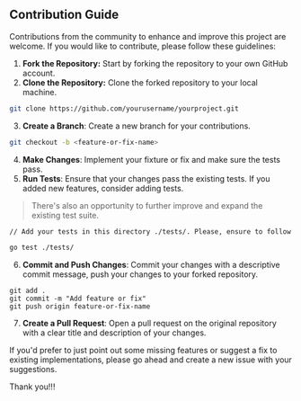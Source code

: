 ## Contribution Guide
Contributions from the community to enhance and improve this project are welcome. If you would like to contribute, please follow these guidelines:

1. **Fork the Repository:** Start by forking the repository to your own GitHub account.
2. **Clone the Repository:** Clone the forked repository to your local machine.
```bash
git clone https://github.com/yourusername/yourproject.git
```
3. **Create a Branch**: Create a new branch for your contributions.
```bash
git checkout -b <feature-or-fix-name>
```
4. **Make Changes**: Implement your fixture or fix and make sure the tests pass.
5. **Run Tests**: Ensure that your changes pass the existing tests. If you added new features, consider adding tests.
> There's also an opportunity to further improve and expand the existing test suite.
```bash
// Add your tests in this directory ./tests/. Please, ensure to follow existing patterns where possible.

go test ./tests/
```
6. **Commit and Push Changes**: Commit your changes with a descriptive commit message, push your changes to your forked repository.
```
git add .
git commit -m "Add feature or fix"
git push origin feature-or-fix-name
```
7. **Create a Pull Request**: Open a pull request on the original repository with a clear title and description of your changes.

If you'd prefer to just point out some missing features or suggest a fix to existing implementations, please go ahead and create a new issue with your suggestions.

Thank you!!!
